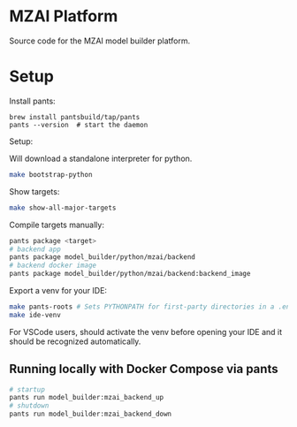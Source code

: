 # MZAI Platform

Source code for the MZAI model builder platform.


# Setup 

Install pants:

```shell
brew install pantsbuild/tap/pants
pants --version  # start the daemon
```

Setup:

Will download a standalone interpreter for python.
```bash
make bootstrap-python
```

Show targets:

```bash
make show-all-major-targets
```

Compile targets manually:

```bash
pants package <target>
# backend app
pants package model_builder/python/mzai/backend
# backend docker image
pants package model_builder/python/mzai/backend:backend_image
```

Export a venv for your IDE:

```bash
make pants-roots # Sets PYTHONPATH for first-party directories in a .env file
make ide-venv
```

For VSCode users, should activate the venv before opening your IDE
and it should be recognized automatically.

## Running locally with Docker Compose via pants

```bash
# startup
pants run model_builder:mzai_backend_up
# shutdown
pants run model_builder:mzai_backend_down
```




